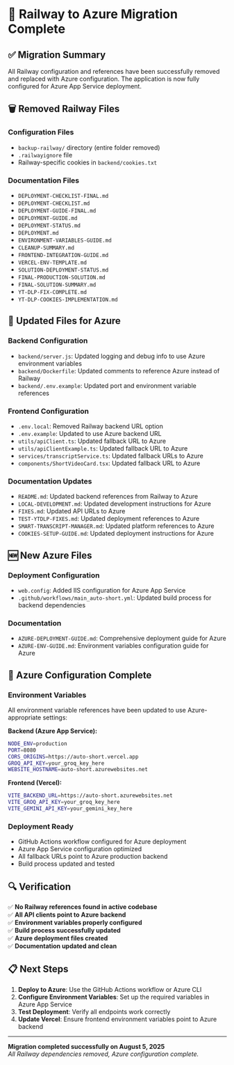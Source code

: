 # 🧹 **Railway to Azure Migration Complete**

## **✅ Migration Summary**

All Railway configuration and references have been successfully removed and replaced with Azure configuration. The application is now fully configured for Azure App Service deployment.

## **🗑️ Removed Railway Files**

### **Configuration Files**
- `backup-railway/` directory (entire folder removed)
- `.railwayignore` file 
- Railway-specific cookies in `backend/cookies.txt`

### **Documentation Files**
- `DEPLOYMENT-CHECKLIST-FINAL.md`
- `DEPLOYMENT-CHECKLIST.md` 
- `DEPLOYMENT-GUIDE-FINAL.md`
- `DEPLOYMENT-GUIDE.md`
- `DEPLOYMENT-STATUS.md`
- `DEPLOYMENT.md`
- `ENVIRONMENT-VARIABLES-GUIDE.md`
- `CLEANUP-SUMMARY.md`
- `FRONTEND-INTEGRATION-GUIDE.md`
- `VERCEL-ENV-TEMPLATE.md`
- `SOLUTION-DEPLOYMENT-STATUS.md`
- `FINAL-PRODUCTION-SOLUTION.md`
- `FINAL-SOLUTION-SUMMARY.md`
- `YT-DLP-FIX-COMPLETE.md`
- `YT-DLP-COOKIES-IMPLEMENTATION.md`

## **🔄 Updated Files for Azure**

### **Backend Configuration**
- `backend/server.js`: Updated logging and debug info to use Azure environment variables
- `backend/Dockerfile`: Updated comments to reference Azure instead of Railway
- `backend/.env.example`: Updated port and environment variable references

### **Frontend Configuration**
- `.env.local`: Removed Railway backend URL option
- `.env.example`: Updated to use Azure backend URL
- `utils/apiClient.ts`: Updated fallback URL to Azure
- `utils/apiClientExample.ts`: Updated fallback URL to Azure
- `services/transcriptService.ts`: Updated fallback URLs to Azure
- `components/ShortVideoCard.tsx`: Updated fallback URL to Azure

### **Documentation Updates**
- `README.md`: Updated backend references from Railway to Azure
- `LOCAL-DEVELOPMENT.md`: Updated development instructions for Azure
- `FIXES.md`: Updated API URLs to Azure
- `TEST-YTDLP-FIXES.md`: Updated deployment references to Azure
- `SMART-TRANSCRIPT-MANAGER.md`: Updated platform references to Azure
- `COOKIES-SETUP-GUIDE.md`: Updated deployment instructions for Azure

## **🆕 New Azure Files**

### **Deployment Configuration**
- `web.config`: Added IIS configuration for Azure App Service
- `.github/workflows/main_auto-short.yml`: Updated build process for backend dependencies

### **Documentation**
- `AZURE-DEPLOYMENT-GUIDE.md`: Comprehensive deployment guide for Azure
- `AZURE-ENV-GUIDE.md`: Environment variables configuration guide for Azure

## **🎯 Azure Configuration Complete**

### **Environment Variables**
All environment variable references have been updated to use Azure-appropriate settings:

**Backend (Azure App Service):**
```bash
NODE_ENV=production
PORT=8080
CORS_ORIGINS=https://auto-short.vercel.app
GROQ_API_KEY=your_groq_key_here
WEBSITE_HOSTNAME=auto-short.azurewebsites.net
```

**Frontend (Vercel):**
```bash
VITE_BACKEND_URL=https://auto-short.azurewebsites.net
VITE_GROQ_API_KEY=your_groq_key_here
VITE_GEMINI_API_KEY=your_gemini_key_here
```

### **Deployment Ready**
- GitHub Actions workflow configured for Azure deployment
- Azure App Service configuration optimized
- All fallback URLs point to Azure production backend
- Build process updated and tested

## **🔍 Verification**

✅ **No Railway references found in active codebase**  
✅ **All API clients point to Azure backend**  
✅ **Environment variables properly configured**  
✅ **Build process successfully updated**  
✅ **Azure deployment files created**  
✅ **Documentation updated and clean**  

## **📋 Next Steps**

1. **Deploy to Azure**: Use the GitHub Actions workflow or Azure CLI
2. **Configure Environment Variables**: Set up the required variables in Azure App Service
3. **Test Deployment**: Verify all endpoints work correctly
4. **Update Vercel**: Ensure frontend environment variables point to Azure backend

---

**Migration completed successfully on August 5, 2025**  
*All Railway dependencies removed, Azure configuration complete.*
